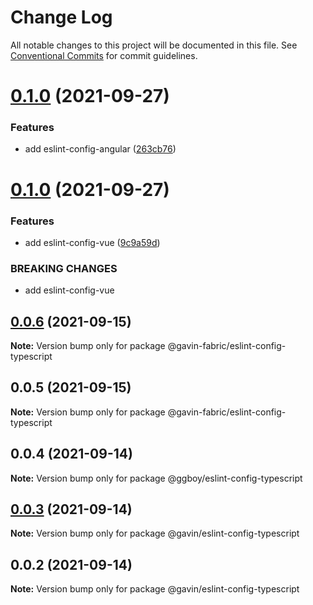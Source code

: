 # Change Log

All notable changes to this project will be documented in this file.
See [Conventional Commits](https://conventionalcommits.org) for commit guidelines.

# [0.1.0](https://github.com/G-G-boy/fabric/compare/@gavin-fabric/eslint-config-typescript@0.1.0...@gavin-fabric/eslint-config-typescript@0.1.0) (2021-09-27)


### Features

* add eslint-config-angular ([263cb76](https://github.com/G-G-boy/fabric/commit/263cb765f02a68e2bb90be368f7b02d766ff11b4))





# [0.1.0](https://github.com/G-G-boy/fabric/compare/@gavin-fabric/eslint-config-typescript@0.0.6...@gavin-fabric/eslint-config-typescript@0.1.0) (2021-09-27)

### Features

- add eslint-config-vue ([9c9a59d](https://github.com/G-G-boy/fabric/commit/9c9a59dd12dccdd8b09274f75b4b598ce787c0bb))

### BREAKING CHANGES

- add eslint-config-vue

## [0.0.6](https://github.com/G-G-boy/fabric/compare/@gavin-fabric/eslint-config-typescript@0.0.5...@gavin-fabric/eslint-config-typescript@0.0.6) (2021-09-15)

**Note:** Version bump only for package @gavin-fabric/eslint-config-typescript

## 0.0.5 (2021-09-15)

**Note:** Version bump only for package @gavin-fabric/eslint-config-typescript

## 0.0.4 (2021-09-14)

**Note:** Version bump only for package @ggboy/eslint-config-typescript

## [0.0.3](https://github.com/G-G-boy/fabric/compare/@gavin/eslint-config-typescript@0.0.2...@gavin/eslint-config-typescript@0.0.3) (2021-09-14)

**Note:** Version bump only for package @gavin/eslint-config-typescript

## 0.0.2 (2021-09-14)

**Note:** Version bump only for package @gavin/eslint-config-typescript
